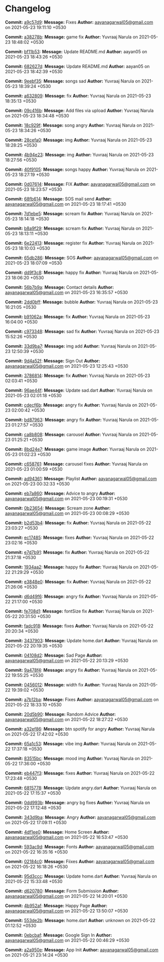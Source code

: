 # Changelog

__Commit:__ [a9c57d9](a9c57d9):
__Message:__ Fixes
__Author:__ aayanagarwal05@gmail.com on 2021-05-23 19:11:10 +0530 
 
__Commit:__ [a38278b](a38278b):
__Message:__ game fix
__Author:__ Yuvraaj Narula on 2021-05-23 18:48:02 +0530 
 
__Commit:__ [bf11b53](bf11b53):
__Message:__ Update README.md
__Author:__ aayan05 on 2021-05-23 18:43:26 +0530 
 
__Commit:__ [682627d](682627d):
__Message:__ Update README.md
__Author:__ aayan05 on 2021-05-23 18:42:39 +0530 
 
__Commit:__ [9eebf35](9eebf35):
__Message:__ songs sad
__Author:__ Yuvraaj Narula on 2021-05-23 18:39:24 +0530 
 
__Commit:__ [a632809](a632809):
__Message:__ fix
__Author:__ Yuvraaj Narula on 2021-05-23 18:35:13 +0530 
 
__Commit:__ [09c416b](09c416b):
__Message:__ Add files via upload
__Author:__ Yuvraaj Narula on 2021-05-23 18:34:48 +0530 
 
__Commit:__ [18c929f](18c929f):
__Message:__ song angry
__Author:__ Yuvraaj Narula on 2021-05-23 18:34:26 +0530 
 
__Commit:__ [28cefa0](28cefa0):
__Message:__ img
__Author:__ Yuvraaj Narula on 2021-05-23 18:28:25 +0530 
 
__Commit:__ [4b94e23](4b94e23):
__Message:__ img
__Author:__ Yuvraaj Narula on 2021-05-23 18:27:56 +0530 
 
__Commit:__ [40f9105](40f9105):
__Message:__ songs happy
__Author:__ Yuvraaj Narula on 2021-05-23 18:27:19 +0530 
 
__Commit:__ [0d07614](0d07614):
__Message:__ FIX
__Author:__ aayanagarwal05@gmail.com on 2021-05-23 18:23:57 +0530 
 
__Commit:__ [68fb614](68fb614):
__Message:__ SOS mail send
__Author:__ aayanagarwal05@gmail.com on 2021-05-23 18:17:41 +0530 
 
__Commit:__ [7d1ebe5](7d1ebe5):
__Message:__ scream fix
__Author:__ Yuvraaj Narula on 2021-05-23 18:14:18 +0530 
 
__Commit:__ [b8a9f29](b8a9f29):
__Message:__ scream fix
__Author:__ Yuvraaj Narula on 2021-05-23 18:13:11 +0530 
 
__Commit:__ [6e22413](6e22413):
__Message:__ register fix
__Author:__ Yuvraaj Narula on 2021-05-23 18:10:03 +0530 
 
__Commit:__ [65db286](65db286):
__Message:__ SOS
__Author:__ aayanagarwal05@gmail.com on 2021-05-23 18:07:09 +0530 
 
__Commit:__ [dd9f3c8](dd9f3c8):
__Message:__ happy fix
__Author:__ Yuvraaj Narula on 2021-05-23 18:06:20 +0530 
 
__Commit:__ [56b7b9a](56b7b9a):
__Message:__ Contact details
__Author:__ aayanagarwal05@gmail.com on 2021-05-23 16:35:57 +0530 
 
__Commit:__ [2dd0bff](2dd0bff):
__Message:__ bubble
__Author:__ Yuvraaj Narula on 2021-05-23 16:21:05 +0530 
 
__Commit:__ [b91062a](b91062a):
__Message:__ fix
__Author:__ Yuvraaj Narula on 2021-05-23 16:04:00 +0530 
 
__Commit:__ [c973348](c973348):
__Message:__ sad fix
__Author:__ Yuvraaj Narula on 2021-05-23 15:52:26 +0530 
 
__Commit:__ [33d9ba7](33d9ba7):
__Message:__ img add
__Author:__ Yuvraaj Narula on 2021-05-23 12:50:39 +0530 
 
__Commit:__ [9d4a52f](9d4a52f):
__Message:__ Sign Out
__Author:__ aayanagarwal05@gmail.com on 2021-05-23 12:25:43 +0530 
 
__Commit:__ [3786814](3786814):
__Message:__ fix
__Author:__ Yuvraaj Narula on 2021-05-23 02:03:41 +0530 
 
__Commit:__ [96ae44f](96ae44f):
__Message:__ Update sad.dart
__Author:__ Yuvraaj Narula on 2021-05-23 02:01:18 +0530 
 
__Commit:__ [cdecf6b](cdecf6b):
__Message:__ angry fix
__Author:__ Yuvraaj Narula on 2021-05-23 02:00:42 +0530 
 
__Commit:__ [bd87963](bd87963):
__Message:__ angry fix
__Author:__ Yuvraaj Narula on 2021-05-23 01:27:57 +0530 
 
__Commit:__ [ca8b808](ca8b808):
__Message:__ carousel
__Author:__ Yuvraaj Narula on 2021-05-23 01:25:21 +0530 
 
__Commit:__ [8bd24e7](8bd24e7):
__Message:__ game image
__Author:__ Yuvraaj Narula on 2021-05-23 01:02:23 +0530 
 
__Commit:__ [c658761](c658761):
__Message:__ carousel fixes
__Author:__ Yuvraaj Narula on 2021-05-23 01:00:59 +0530 
 
__Commit:__ [ad94361](ad94361):
__Message:__ Playlist
__Author:__ aayanagarwal05@gmail.com on 2021-05-23 00:32:33 +0530 
 
__Commit:__ [eb7a860](eb7a860):
__Message:__ Advice to angry
__Author:__ aayanagarwal05@gmail.com on 2021-05-23 00:19:31 +0530 
 
__Commit:__ [0b23654](0b23654):
__Message:__ Scream zone
__Author:__ aayanagarwal05@gmail.com on 2021-05-23 00:08:29 +0530 
 
__Commit:__ [b2d53b4](b2d53b4):
__Message:__ fix
__Author:__ Yuvraaj Narula on 2021-05-22 23:03:27 +0530 
 
__Commit:__ [ec17485](ec17485):
__Message:__ fixes
__Author:__ Yuvraaj Narula on 2021-05-22 23:02:16 +0530 
 
__Commit:__ [e7d7b91](e7d7b91):
__Message:__ fix
__Author:__ Yuvraaj Narula on 2021-05-22 21:37:18 +0530 
 
__Commit:__ [1934aa2](1934aa2):
__Message:__ happy fix
__Author:__ Yuvraaj Narula on 2021-05-22 21:29:29 +0530 
 
__Commit:__ [e3848e0](e3848e0):
__Message:__ fix
__Author:__ Yuvraaj Narula on 2021-05-22 21:26:06 +0530 
 
__Commit:__ [d6d49f6](d6d49f6):
__Message:__ angry fix
__Author:__ Yuvraaj Narula on 2021-05-22 21:17:00 +0530 
 
__Commit:__ [fe708d1](fe708d1):
__Message:__ fontSize fix
__Author:__ Yuvraaj Narula on 2021-05-22 20:31:50 +0530 
 
__Commit:__ [fadc918](fadc918):
__Message:__ fixes
__Author:__ Yuvraaj Narula on 2021-05-22 20:20:34 +0530 
 
__Commit:__ [3437903](3437903):
__Message:__ Update home.dart
__Author:__ Yuvraaj Narula on 2021-05-22 20:19:35 +0530 
 
__Commit:__ [04108d2](04108d2):
__Message:__ Sad Page
__Author:__ aayanagarwal05@gmail.com on 2021-05-22 20:13:29 +0530 
 
__Commit:__ [9a478f4](9a478f4):
__Message:__ angry  fix
__Author:__ Yuvraaj Narula on 2021-05-22 19:55:25 +0530 
 
__Commit:__ [0456012](0456012):
__Message:__ width fix
__Author:__ Yuvraaj Narula on 2021-05-22 19:39:02 +0530 
 
__Commit:__ [a7b12ba](a7b12ba):
__Message:__ Fixes
__Author:__ aayanagarwal05@gmail.com on 2021-05-22 18:33:10 +0530 
 
__Commit:__ [20d5b90](20d5b90):
__Message:__ Random Advice
__Author:__ aayanagarwal05@gmail.com on 2021-05-22 18:27:22 +0530 
 
__Commit:__ [a32ef86](a32ef86):
__Message:__ btn spotify for angry
__Author:__ Yuvraaj Narula on 2021-05-22 17:42:02 +0530 
 
__Commit:__ [65a1c53](65a1c53):
__Message:__ vibe img
__Author:__ Yuvraaj Narula on 2021-05-22 17:37:18 +0530 
 
__Commit:__ [83515bc](83515bc):
__Message:__ mood img
__Author:__ Yuvraaj Narula on 2021-05-22 17:36:00 +0530 
 
__Commit:__ [eb447f3](eb447f3):
__Message:__ fixes
__Author:__ Yuvraaj Narula on 2021-05-22 17:23:48 +0530 
 
__Commit:__ [6815778](6815778):
__Message:__ Update angry.dart
__Author:__ Yuvraaj Narula on 2021-05-22 17:15:37 +0530 
 
__Commit:__ [0dd993b](0dd993b):
__Message:__ angry bg fixes
__Author:__ Yuvraaj Narula on 2021-05-22 17:12:48 +0530 
 
__Commit:__ [343d9ba](343d9ba):
__Message:__ Angry
__Author:__ aayanagarwal05@gmail.com on 2021-05-22 17:09:11 +0530 
 
__Commit:__ [4df1ee0](4df1ee0):
__Message:__ Home Screen
__Author:__ aayanagarwal05@gmail.com on 2021-05-22 16:53:47 +0530 
 
__Commit:__ [593ac9d](593ac9d):
__Message:__ Fonts
__Author:__ aayanagarwal05@gmail.com on 2021-05-22 16:35:16 +0530 
 
__Commit:__ [02184c0](02184c0):
__Message:__ Fiixes
__Author:__ aayanagarwal05@gmail.com on 2021-05-22 16:18:26 +0530 
 
__Commit:__ [95d3ccc](95d3ccc):
__Message:__ Update home.dart
__Author:__ Yuvraaj Narula on 2021-05-22 15:33:48 +0530 
 
__Commit:__ [d620780](d620780):
__Message:__ Form Submission
__Author:__ aayanagarwal05@gmail.com on 2021-05-22 14:20:01 +0530 
 
__Commit:__ [4b952af](4b952af):
__Message:__ Happy Page
__Author:__ aayanagarwal05@gmail.com on 2021-05-22 13:50:07 +0530 
 
__Commit:__ [553de2b](553de2b):
__Message:__ home.dart
__Author:__ unknown on 2021-05-22 01:12:52 +0530 
 
__Commit:__ [0ebcbaf](0ebcbaf):
__Message:__ Google Sign In
__Author:__ aayanagarwal05@gmail.com on 2021-05-22 00:46:29 +0530 
 
__Commit:__ [a2a950e](a2a950e):
__Message:__ App Init
__Author:__ aayanagarwal05@gmail.com on 2021-05-21 23:14:24 +0530 
 
